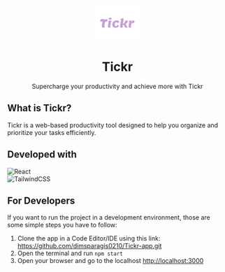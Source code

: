 <a name="readme-top"></a>

<br/>
<div align="center">
  <img src="public/Logo.png" alt="Logo" width="100" height="80">
  <h1 color="green">Tickr</h2>
  <p>Supercharge your productivity and achieve more with Tickr</p>
</div>

## What is Tickr?
Tickr is a web-based productivity tool designed to help you organize and prioritize your tasks efficiently.

## Developed with
![React](https://img.shields.io/badge/react-%2320232a.svg?style=for-the-badge&logo=react&logoColor=%2361DAFB)
</br>
![TailwindCSS](https://img.shields.io/badge/tailwindcss-%2338B2AC.svg?style=for-the-badge&logo=tailwind-css&logoColor=white)

## For Developers
If you want to run the project in a development environment, those are some simple steps you have to follow:
1) Clone the app in a Code Editor/IDE using this link: https://github.com/dimsparagis0210/Tickr-app.git
2) Open the terminal and run `npm start`
3) Open your browser and go to the localhost [http://localhost:3000](http://localhost:3000)

